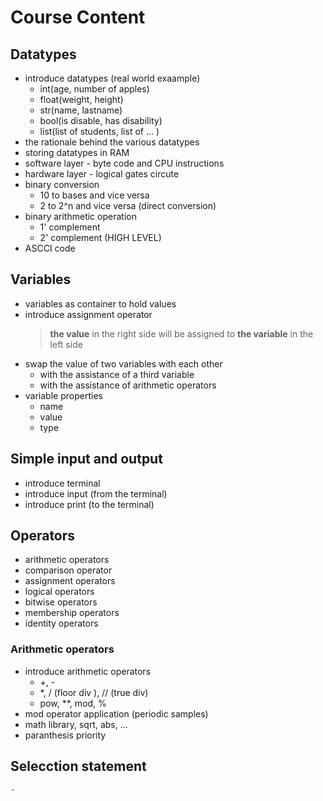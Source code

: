 # Course Content

## Datatypes

- introduce datatypes (real world exaample)
  - int(age, number of apples)
  - float(weight, height)
  - str(name, lastname)
  - bool(is disable, has disability)
  - list(list of students, list of ... )
- the rationale behind the various datatypes
- storing datatypes in RAM
- software layer - byte code and CPU instructions
- hardware layer - logical gates circute
- binary conversion
  - 10 to bases and vice versa
  - 2 to 2^n and vice versa (direct conversion)
- binary arithmetic operation
  - 1' complement
  - 2' complement (HIGH LEVEL)
- ASCCI code

## Variables

- variables as container to hold values
- introduce assignment operator
  > **the value** in the right side will be assigned to **the variable** in the left side
- swap the value of two variables with each other
  - with the assistance of a third variable
  - with the assistance of arithmetic operators
- variable properties
  - name
  - value
  - type

## Simple input and output

- introduce terminal
- introduce input (from the terminal)
- introduce print (to the terminal)

## Operators

- arithmetic operators
- comparison operator
- assignment operators
- logical operators
- bitwise operators
- membership operators
- identity operators

### Arithmetic operators

- introduce arithmetic operators
  - +, -
  - \*, / (floor div ), // (true div)
  - pow, \*\*, mod, %
- mod operator application (periodic samples)
- math library, sqrt, abs, ...
- paranthesis priority

## Selecction statement

    -
